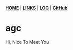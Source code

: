 [**HOME**][1] | [**LINKS**][2] | [**LOG**][3] | [**GitHub**][4]

# agc

Hi, Nice To Meet You

[1]:https://aaaa-qw.github.io/first/
[2]:https://aaaa-qw.github.io/first/LINKS/
[3]:https://aaaa-qw.github.io/first/TXT/coba.txt
[4]:https://github.com/aaaa-qw/first
